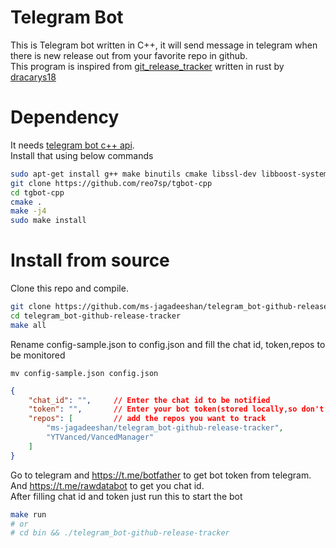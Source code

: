 # Telegram Bot
This is Telegram bot written in C++, it will send message in telegram when there is new release out from your favorite repo in github.    
This program is inspired from [git_release_tracker](https://github.com/dracarys18/git_release_tracker) written in rust by [dracarys18](https://github.com/dracarys18)

# Dependency 
It needs [telegram bot c++ api](https://github.com/reo7sp/tgbot-cpp).    
Install that using below commands
```sh
sudo apt-get install g++ make binutils cmake libssl-dev libboost-system-dev zlib1g-dev libcurl4-openssl-dev
git clone https://github.com/reo7sp/tgbot-cpp
cd tgbot-cpp
cmake .
make -j4
sudo make install
```

# Install from source
Clone this repo and compile.
```sh
git clone https://github.com/ms-jagadeeshan/telegram_bot-github-release-tracker.git
cd telegram_bot-github-release-tracker
make all
```
Rename config-sample.json to config.json and fill the chat id, token,repos to be monitored    

`mv config-sample.json config.json`
```json
{
    "chat_id": "",     // Enter the chat id to be notified
    "token": "",       // Enter your bot token(stored locally,so don't have to worry)
    "repos": [         // add the repos you want to track
        "ms-jagadeeshan/telegram_bot-github-release-tracker",
        "YTVanced/VancedManager"
    ]
}
```
Go to telegram and https://t.me/botfather to get bot token from telegram.   
And https://t.me/rawdatabot to get you chat id.    
After filling chat id and token just run this to start the bot
```sh
make run
# or
# cd bin && ./telegram_bot-github-release-tracker
```





